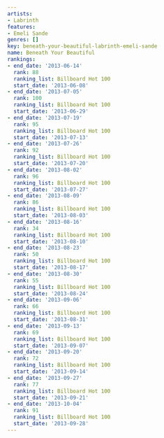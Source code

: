 ```yaml
---
artists:
- Labrinth
features:
- Emeli Sande
genres: []
key: beneath-your-beautiful-labrinth-emeli-sande
name: Beneath Your Beautiful
rankings:
- end_date: '2013-06-14'
  rank: 88
  ranking_list: Billboard Hot 100
  start_date: '2013-06-08'
- end_date: '2013-07-05'
  rank: 100
  ranking_list: Billboard Hot 100
  start_date: '2013-06-29'
- end_date: '2013-07-19'
  rank: 95
  ranking_list: Billboard Hot 100
  start_date: '2013-07-13'
- end_date: '2013-07-26'
  rank: 92
  ranking_list: Billboard Hot 100
  start_date: '2013-07-20'
- end_date: '2013-08-02'
  rank: 96
  ranking_list: Billboard Hot 100
  start_date: '2013-07-27'
- end_date: '2013-08-09'
  rank: 86
  ranking_list: Billboard Hot 100
  start_date: '2013-08-03'
- end_date: '2013-08-16'
  rank: 34
  ranking_list: Billboard Hot 100
  start_date: '2013-08-10'
- end_date: '2013-08-23'
  rank: 50
  ranking_list: Billboard Hot 100
  start_date: '2013-08-17'
- end_date: '2013-08-30'
  rank: 55
  ranking_list: Billboard Hot 100
  start_date: '2013-08-24'
- end_date: '2013-09-06'
  rank: 66
  ranking_list: Billboard Hot 100
  start_date: '2013-08-31'
- end_date: '2013-09-13'
  rank: 69
  ranking_list: Billboard Hot 100
  start_date: '2013-09-07'
- end_date: '2013-09-20'
  rank: 72
  ranking_list: Billboard Hot 100
  start_date: '2013-09-14'
- end_date: '2013-09-27'
  rank: 77
  ranking_list: Billboard Hot 100
  start_date: '2013-09-21'
- end_date: '2013-10-04'
  rank: 91
  ranking_list: Billboard Hot 100
  start_date: '2013-09-28'
---
```


